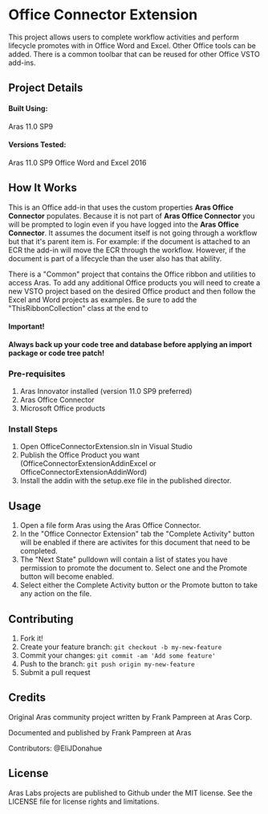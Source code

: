# Office Connector Extension

This project allows users to complete workflow activities and perform lifecycle promotes with in Office Word and Excel.  Other Office tools can be added.  There is a common toolbar that can be reused for other Office VSTO add-ins.  

## Project Details

#### Built Using:
Aras 11.0 SP9

#### Versions Tested:
Aras 11.0 SP9
Office Word and Excel 2016

## How It Works

This is an Office add-in that uses the custom properties **Aras Office Connector** populates.  Because it is not part of **Aras Office Connector** you will be prompted to login even if you have logged into the **Aras Office Connector**.  It assumes the document itself is not going through a workflow but that it's parent item is.  For example: if the document is attached to an ECR the add-in will move the ECR through the workflow.  However, if the document is part of a lifecycle than the user also has that ability.

There is a "Common" project that contains the Office ribbon and utilities to access Aras.  To add any additional Office products you will need to create a new VSTO project based on the desired Office product and then follow the Excel and Word projects as examples.  Be sure to add the "ThisRibbonCollection" class at the end to  

#### Important!
**Always back up your code tree and database before applying an import package or code tree patch!**

### Pre-requisites

1. Aras Innovator installed (version 11.0 SP9 preferred)
2. Aras Office Connector
3. Microsoft Office products

### Install Steps

1. Open OfficeConnectorExtension.sln in Visual Studio
2. Publish the Office Product you want (OfficeConnectorExtensionAddinExcel or OfficeConnectorExtensionAddinWord)
3. Install the addin with the setup.exe file in the published director.

## Usage

1. Open a file form Aras using the Aras Office Connector.
2. In the "Office Connector Extension" tab the "Complete Activity" button will be enabled if there are activites for this document that need to be completed.  
3. The "Next State" pulldown will contain a list of states you have permission to promote the document to.  Select one and the Promote button will become enabled.
4. Select either the Complete Activity button or the Promote button to take any action on the file.

## Contributing

1. Fork it!
2. Create your feature branch: `git checkout -b my-new-feature`
3. Commit your changes: `git commit -am 'Add some feature'`
4. Push to the branch: `git push origin my-new-feature`
5. Submit a pull request

## Credits

Original Aras community project written by Frank Pampreen at Aras Corp.

Documented and published by Frank Pampreen at Aras

Contributors:
@EliJDonahue
## License

Aras Labs projects are published to Github under the MIT license. See the LICENSE file for license rights and limitations.
